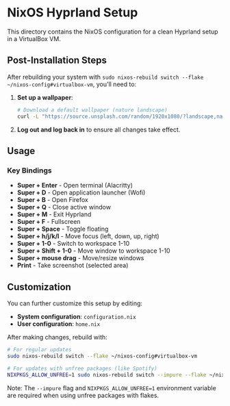 # NixOS Hyprland Setup

This directory contains the NixOS configuration for a clean Hyprland setup in a VirtualBox VM.

## Post-Installation Steps

After rebuilding your system with `sudo nixos-rebuild switch --flake ~/nixos-config#virtualbox-vm`, you'll need to:

1. **Set up a wallpaper**:
   ```bash
   # Download a default wallpaper (nature landscape)
   curl -L "https://source.unsplash.com/random/1920x1080/?landscape,nature" -o ~/.wallpaper.jpg
   ```

2. **Log out and log back in** to ensure all changes take effect.

## Usage

### Key Bindings

- **Super + Enter** - Open terminal (Alacritty)
- **Super + D** - Open application launcher (Wofi)
- **Super + B** - Open Firefox
- **Super + Q** - Close active window
- **Super + M** - Exit Hyprland
- **Super + F** - Fullscreen
- **Super + Space** - Toggle floating
- **Super + h/j/k/l** - Move focus (left, down, up, right)
- **Super + 1-0** - Switch to workspace 1-10
- **Super + Shift + 1-0** - Move window to workspace 1-10
- **Super + mouse drag** - Move/resize windows
- **Print** - Take screenshot (selected area)

## Customization

You can further customize this setup by editing:

- **System configuration**: `configuration.nix`
- **User configuration**: `home.nix`

After making changes, rebuild with:

```bash
# For regular updates
sudo nixos-rebuild switch --flake ~/nixos-config#virtualbox-vm

# For updates with unfree packages (like Spotify)
NIXPKGS_ALLOW_UNFREE=1 sudo nixos-rebuild switch --impure --flake ~/nixos-config#virtualbox-vm
```

Note: The `--impure` flag and `NIXPKGS_ALLOW_UNFREE=1` environment variable are required when using unfree packages with flakes. 